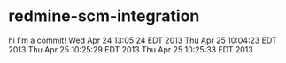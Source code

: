 redmine-scm-integration
=======================

hi I'm a commit!
Wed Apr 24 13:05:24 EDT 2013
Thu Apr 25 10:04:23 EDT 2013
Thu Apr 25 10:25:29 EDT 2013
Thu Apr 25 10:25:33 EDT 2013
